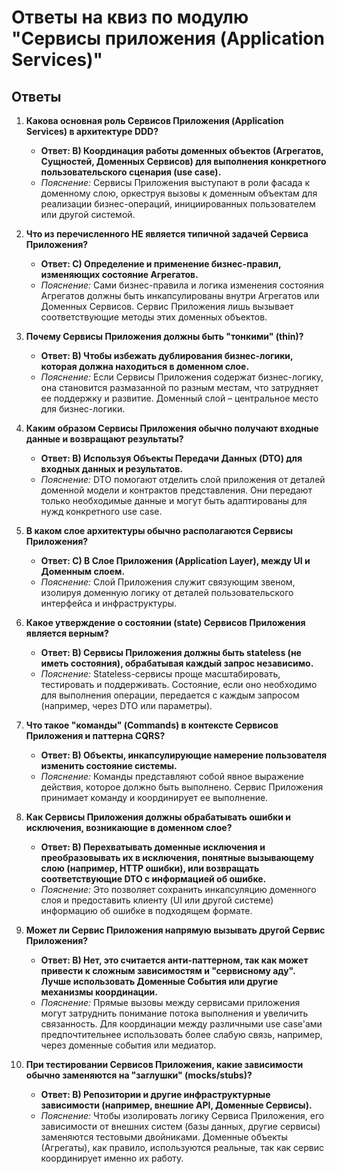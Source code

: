 # Ответы на квиз по модулю "Сервисы приложения (Application Services)"

## Ответы

1.  **Какова основная роль Сервисов Приложения (Application Services) в архитектуре DDD?**
    *   **Ответ: B) Координация работы доменных объектов (Агрегатов, Сущностей, Доменных Сервисов) для выполнения конкретного пользовательского сценария (use case).**
    *   *Пояснение:* Сервисы Приложения выступают в роли фасада к доменному слою, оркеструя вызовы к доменным объектам для реализации бизнес-операций, инициированных пользователем или другой системой.

2.  **Что из перечисленного НЕ является типичной задачей Сервиса Приложения?**
    *   **Ответ: C) Определение и применение бизнес-правил, изменяющих состояние Агрегатов.**
    *   *Пояснение:* Сами бизнес-правила и логика изменения состояния Агрегатов должны быть инкапсулированы внутри Агрегатов или Доменных Сервисов. Сервис Приложения лишь вызывает соответствующие методы этих доменных объектов.

3.  **Почему Сервисы Приложения должны быть "тонкими" (thin)?**
    *   **Ответ: B) Чтобы избежать дублирования бизнес-логики, которая должна находиться в доменном слое.**
    *   *Пояснение:* Если Сервисы Приложения содержат бизнес-логику, она становится размазанной по разным местам, что затрудняет ее поддержку и развитие. Доменный слой – центральное место для бизнес-логики.

4.  **Каким образом Сервисы Приложения обычно получают входные данные и возвращают результаты?**
    *   **Ответ: B) Используя Объекты Передачи Данных (DTO) для входных данных и результатов.**
    *   *Пояснение:* DTO помогают отделить слой приложения от деталей доменной модели и контрактов представления. Они передают только необходимые данные и могут быть адаптированы для нужд конкретного use case.

5.  **В каком слое архитектуры обычно располагаются Сервисы Приложения?**
    *   **Ответ: C) В Слое Приложения (Application Layer), между UI и Доменным слоем.**
    *   *Пояснение:* Слой Приложения служит связующим звеном, изолируя доменную логику от деталей пользовательского интерфейса и инфраструктуры.

6.  **Какое утверждение о состоянии (state) Сервисов Приложения является верным?**
    *   **Ответ: B) Сервисы Приложения должны быть stateless (не иметь состояния), обрабатывая каждый запрос независимо.**
    *   *Пояснение:* Stateless-сервисы проще масштабировать, тестировать и поддерживать. Состояние, если оно необходимо для выполнения операции, передается с каждым запросом (например, через DTO или параметры).

7.  **Что такое "команды" (Commands) в контексте Сервисов Приложения и паттерна CQRS?**
    *   **Ответ: B) Объекты, инкапсулирующие намерение пользователя изменить состояние системы.**
    *   *Пояснение:* Команды представляют собой явное выражение действия, которое должно быть выполнено. Сервис Приложения принимает команду и координирует ее выполнение.

8.  **Как Сервисы Приложения должны обрабатывать ошибки и исключения, возникающие в доменном слое?**
    *   **Ответ: B) Перехватывать доменные исключения и преобразовывать их в исключения, понятные вызывающему слою (например, HTTP ошибки), или возвращать соответствующие DTO с информацией об ошибке.**
    *   *Пояснение:* Это позволяет сохранить инкапсуляцию доменного слоя и предоставить клиенту (UI или другой системе) информацию об ошибке в подходящем формате.

9.  **Может ли Сервис Приложения напрямую вызывать другой Сервис Приложения?**
    *   **Ответ: B) Нет, это считается анти-паттерном, так как может привести к сложным зависимостям и "сервисному аду". Лучше использовать Доменные События или другие механизмы координации.**
    *   *Пояснение:* Прямые вызовы между сервисами приложения могут затруднить понимание потока выполнения и увеличить связанность. Для координации между различными use case'ами предпочтительнее использовать более слабую связь, например, через доменные события или медиатор.

10. **При тестировании Сервисов Приложения, какие зависимости обычно заменяются на "заглушки" (mocks/stubs)?**
    *   **Ответ: B) Репозитории и другие инфраструктурные зависимости (например, внешние API, Доменные Сервисы).**
    *   *Пояснение:* Чтобы изолировать логику Сервиса Приложения, его зависимости от внешних систем (базы данных, другие сервисы) заменяются тестовыми двойниками. Доменные объекты (Агрегаты), как правило, используются реальные, так как сервис координирует именно их работу.
